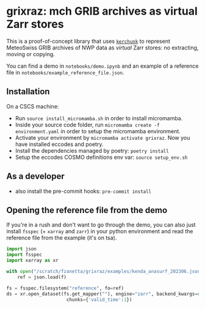 # grixraz: mch GRIB archives as virtual Zarr stores

This is a proof-of-concept library that uses
[`kerchunk`](https://fsspec.github.io/kerchunk/) to represent MeteoSwiss GRIB archives
of NWP data as _virtual_ Zarr stores: no extracting, moving or copying.

You can find a demo in `notebooks/demo.ipynb` and an example of a reference file in `notebooks/example_reference_file.json`.

## Installation
On a CSCS machine:
- Run `source install_micromamba.sh` in order to install micromamba.
- Inside your source code folder, run `micromamba create -f environment.yaml` in order to setup the micromamba environment.
- Activate your environment by `micromamba activate grixraz`. Now you have installed eccodes and poetry.
- Install the dependencies managed by poetry: `poetry install`
- Setup the eccodes COSMO definitions env var: `source setup_env.sh`

## As a developer
- also install the pre-commit hooks:
```pre-commit install```

## Opening the reference file from the demo
If you're in a rush and don't want to go through the demo, you can also just install `fsspec` (+ `xarray` and `zarr`) in your python environment and read the reference file from the example (it's on tsa).
```python
import json
import fsspec
import xarray as xr

with open("/scratch/fzanetta/grixraz/examples/kenda_anasurf_202306.json", "r") as f:
    ref = json.load(f)

fs = fsspec.filesystem("reference", fo=ref)
ds = xr.open_dataset(fs.get_mapper(""), engine="zarr", backend_kwargs=dict(consolidated=False),
                      chunks={'valid_time':1})
```